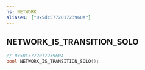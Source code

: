 ```yaml
---
ns: NETWORK
aliases: ["0x5dc577201723960a"]
---
```

## NETWORK_IS_TRANSITION_SOLO

```c
// 0x5DC577201723960A
bool NETWORK_IS_TRANSITION_SOLO();
```
